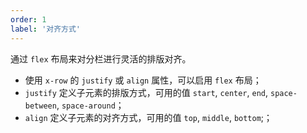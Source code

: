 ```yaml
---
order: 1
label: '对齐方式'
---
```


通过 `flex` 布局来对分栏进行灵活的排版对齐。

- 使用 `x-row` 的 `justify` 或 `align` 属性，可以启用 `flex` 布局；
- `justify` 定义子元素的排版方式，可用的值 `start`, `center`, `end`, `space-between`, `space-around`；
- `align` 定义子元素的对齐方式，可用的值 `top`, `middle`, `bottom`;；

